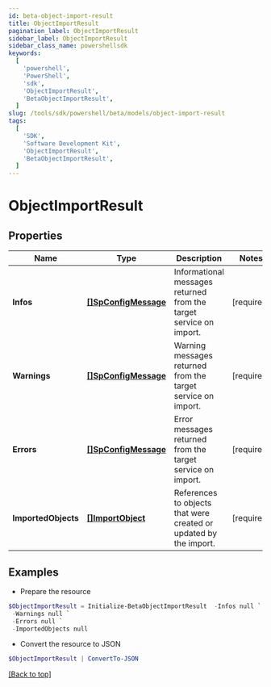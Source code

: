 ```yaml
---
id: beta-object-import-result
title: ObjectImportResult
pagination_label: ObjectImportResult
sidebar_label: ObjectImportResult
sidebar_class_name: powershellsdk
keywords:
  [
    'powershell',
    'PowerShell',
    'sdk',
    'ObjectImportResult',
    'BetaObjectImportResult',
  ]
slug: /tools/sdk/powershell/beta/models/object-import-result
tags:
  [
    'SDK',
    'Software Development Kit',
    'ObjectImportResult',
    'BetaObjectImportResult',
  ]
---
```


# ObjectImportResult

## Properties

| Name | Type | Description | Notes |
| --- | --- | --- | --- |
| **Infos** | [**[]SpConfigMessage**](sp-config-message) | Informational messages returned from the target service on import. | [required] |
| **Warnings** | [**[]SpConfigMessage**](sp-config-message) | Warning messages returned from the target service on import. | [required] |
| **Errors** | [**[]SpConfigMessage**](sp-config-message) | Error messages returned from the target service on import. | [required] |
| **ImportedObjects** | [**[]ImportObject**](import-object) | References to objects that were created or updated by the import. | [required] |

## Examples

- Prepare the resource

```powershell
$ObjectImportResult = Initialize-BetaObjectImportResult  -Infos null `
 -Warnings null `
 -Errors null `
 -ImportedObjects null
```

- Convert the resource to JSON

```powershell
$ObjectImportResult | ConvertTo-JSON
```

[[Back to top]](#)
